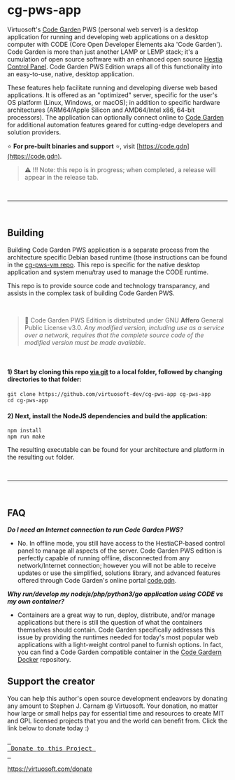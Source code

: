 # cg-pws-app
Virtuosoft's [Code Garden](https://code.gdn) PWS (personal web server) is a desktop application for running and developing web applications on a desktop computer with CODE (Core Open Developer Elements aka 'Code Garden'). Code Garden is more than just another LAMP or LEMP stack; it's a cumulation of open source software with an enhanced open source [Hestia Control Panel](https://hestiacp.com). Code Garden PWS Edition wraps all of this functionality into an easy-to-use, native, desktop application.

These features help facilitate running and developing diverse web based applications. It is offered as an "optimized" server, specific for the user's OS platform (Linux, Windows, or macOS); in addition to specific hardware architectures (ARM64/Apple Silicon and AMD64/Intel x86, 64-bit processors). The application can optionally connect online to [Code Garden](https://code.gdn) for additional automation features geared for cutting-edge developers and solution providers.

:star: **For pre-built binaries and support** :star:, visit [https://code.gdn](https://code.gdn).

> :warning: !!! Note: this repo is in progress; when completed, a release will appear in the release tab.

&nbsp;

-----

&nbsp;

## Building
Building Code Garden PWS application is a separate process from the architecture specific Debian based runtime (those instructions can be found in the [cg-pws-vm repo](https://github.com/virtuosoft-dev/cg-pws-vm). This repo is specific for the native desktop application and system menu/tray used to manage the CODE runtime.

This repo is to provide source code and technology transparancy, and assists in the complex task of building Code Garden PWS.

&nbsp;

> :triangular_flag_on_post: Code Garden PWS Edition is distributed under GNU **Affero** General Public License v3.0. *Any modified version, including use as a service over a network, requires that the complete source code of the modified version must be made available*.

&nbsp;


#### 1) Start by cloning this repo [via git](https://git-scm.com) to a local folder, followed by changing directories to that folder:
```
git clone https://github.com/virtuosoft-dev/cg-pws-app cg-pws-app
cd cg-pws-app
```

#### 2) Next, install the NodeJS dependencies and build the application:
```
npm install
npm run make
```

The resulting executable can be found for your architecture and platform in the resulting `out` folder. 

&nbsp;

-----

&nbsp;

## FAQ

***Do I need an Internet connection to run Code Garden PWS?***
* No. In offline mode, you still have access to the HestiaCP-based control panel to manage all aspects of the server. Code Garden PWS edition is perfectly capable of running offline, disconnected from any network/Internet connection; however you will not be able to receive updates or use the simplified, solutions library, and advanced features offered through Code Garden's online portal [code.gdn](https://code.gdn). 

***Why run/develop my nodejs/php/python3/go application using CODE vs my own container?***
* Containers are a great way to run, deploy, distribute, and/or manage applications but there is still the question of what the containers themselves should contain. Code Garden specifically addresses this issue by providing the runtimes needed for today's most popular web applications with a light-weight control panel to furnish options. In fact, you can find a Code Garden compatible container in the [Code Gardern Docker](https://github.com/Steveorevo/hestiacp-dockered) repository.

## Support the creator
You can help this author's open source development endeavors by donating any amount to Stephen J. Carnam @ Virtuosoft. Your donation, no matter how large or small helps pay for essential time and resources to create MIT and GPL licensed projects that you and the world can benefit from. Click the link below to donate today :)
<div>
         

[<kbd> <br> Donate to this Project <br> </kbd>][KBD]


</div>


<!---------------------------------------------------------------------------->

[KBD]: https://virtuosoft.com/donate

https://virtuosoft.com/donate
